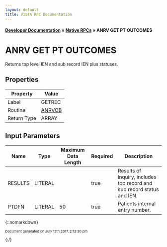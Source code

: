 ```yaml
---
layout: default
title: VISTA RPC Documentation
---
```


#### [Developer Documentation](../index) &#187; [Native RPCs](TableOfContents) &#187; ANRV GET PT OUTCOMES<br/>
# ANRV GET PT OUTCOMES

Returns top level IEN and sub record IEN plus statuses.

## Properties

Property | Value
--- | ---
Label | GETREC
Routine | [ANRVOB](http://code.osehra.org/dox/Routine_ANRVOB_source.html)
Return Type | ARRAY


## Input Parameters

Name | Type | Maximum Data Length | Required | Description
--- | --- | --- | --- | ---
RESULTS | LITERAL |  | true | Results of inquiry, includes top record and sub record status and IEN.
PTDFN | LITERAL | 50 | true | Patients internal entry number.



{::nomarkdown} <br/><p style="font-size: 11px">Document generated on July 13th 2017, 2:13:30 pm</p>{:/}